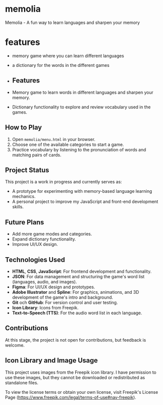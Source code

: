 # memolia

Memolia - A fun way to learn languages and sharpen your memory

# features

- memory game where you can learn different languages
- a dictionary for the words in the different games

- ## Features
- Memory game to learn words in different languages and sharpen your memory.
- Dictionary functionality to explore and review vocabulary used in the games.

## How to Play

1. Open `memolia/menu.html` in your browser.
2. Choose one of the available categories to start a game.
3. Practice vocabulary by listening to the pronunciation of words and matching pairs of cards.

## Project Status

This project is a work in progress and currently serves as:

- A prototype for experimenting with memory-based language learning mechanics.
- A personal project to improve my JavaScript and front-end development skills.

## Future Plans

- Add more game modes and categories.
- Expand dictionary functionality.
- Improve UI/UX design.

## Technologies Used

- **HTML**, **CSS**, **JavaScript**: For frontend development and functionality.
- **JSON**: For data management and structuring the game's word list (languages, audio, and images).
- **Figma**: For UI/UX design and prototypes.
- **Adobe Illustrator** and **Spline**: For graphics, animations, and 3D development of the game's intro and background.
- **Git** och **GitHub**: For version control and user testing.
- **Icon Library**: Icons from Freepik.
- **Text-to-Speech (TTS)**: For the audio word list in each language.

## Contributions

At this stage, the project is not open for contributions, but feedback is welcome.

## Icon Library and Image Usage

This project uses images from the Freepik icon library. I have permission to use these images, but they cannot be downloaded or redistributed as standalone files.

To view the license terms or obtain your own license, visit Freepik's License Page (https://www.freepik.com/legal/terms-of-use#nav-freepik).
